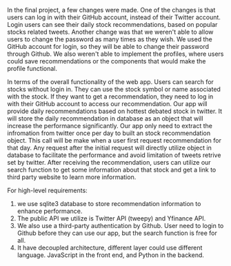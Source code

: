 In the final project, a few changes were made. One of the changes is that users can log in with their GitHub account, instead of their Twitter account. Login users can see their daily stock recommendations, based on popular stocks related tweets. Another change was that we weren't able to allow users to change the password as many times as they wish. We used the GitHub account for login, so they will be able to change their password through Github. We also weren't able to implement the profiles, where users could save recommendations or the components that would make the profile functional. 

In terms of the overall functionality of the web app. Users can search for stocks without login in. They can use the stock symbol or name associated with the stock. If they want to get a recommendation, they need to log in with their GitHub account to access our recommendation. Our app will provide daily recommendations based on hottest debated stock in twitter. It will store the daily recommendation in database as an object that will increase the performance significantly. Our app only need to extract the infromation from twitter once per day to built an stock recommendation object. This call will be make when a user first request recommendation for that day. Any request after the initial request will directly utilize object in database to facilitate the performance and avoid limitation of tweets retrive set by twitter. After receiving the recommendation, users can utilize our search function to get some information about that stock and get a link to third party website to learn more information.

For high-level requirements:
1. we use sqlite3 database to store recommendation information to enhance performance.
2. The public API we utilize is Twitter API (tweepy) and Yfinance API. 
3. We also use a third-party authentication by Github. User need to login to Github before they can use our app, but the search function is free for all. 
4. It have decoupled architecture, different layer could use different language. JavaScript in the front end, and Python in the backend.

